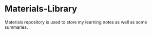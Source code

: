 # Materials-Library
Materials repository is used to store my learning notes as well as some summaries.
